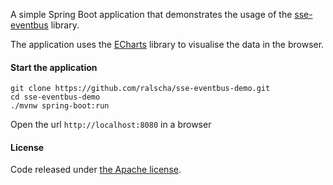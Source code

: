 
A simple Spring Boot application that demonstrates the usage of 
the [sse-eventbus](https://github.com/ralscha/sse-eventbus) library.

The application uses the [ECharts](https://github.com/ecomfe/echarts) library
to visualise the data in the browser.

#### Start the application

```
git clone https://github.com/ralscha/sse-eventbus-demo.git
cd sse-eventbus-demo
./mvnw spring-boot:run
```
Open the url ```http://localhost:8080``` in a browser


#### License
Code released under [the Apache license](http://www.apache.org/licenses/).
